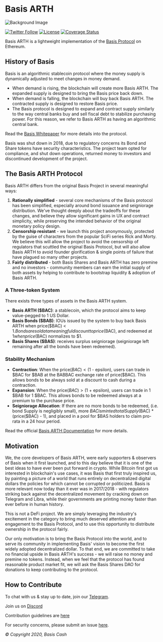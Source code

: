 # Basis ARTH

![Background Image](./assets/bg.jpeg)

[![Twitter Follow](https://img.shields.io/twitter/follow/basiscash?label=Follow)](https://twitter.com/basiscash)
[![License](https://img.shields.io/github/license/Basis-cash/basiscashprotocol)](https://github.com/Basis-ARTH/basiscash-protocol/blob/master/LICENSE)
[![Coverage Status](https://coveralls.io/repos/github/Basis-ARTH/basiscash-protocol/badge.svg?branch=master)](https://coveralls.io/github/Basis-ARTH/basiscash-protocol?branch=master)

Basis ARTH is a lightweight implementation of the [Basis Protocol](basis.io) on Ethereum.

## History of Basis

Basis is an algorithmic stablecoin protocol where the money supply is dynamically adjusted to meet changes in money demand.

- When demand is rising, the blockchain will create more Basis ARTH. The expanded supply is designed to bring the Basis price back down.
- When demand is falling, the blockchain will buy back Basis ARTH. The contracted supply is designed to restore Basis price.
- The Basis protocol is designed to expand and contract supply similarly to the way central banks buy and sell fiscal debt to stabilize purchasing power. For this reason, we refer to Basis ARTH as having an algorithmic central bank.

Read the [Basis Whitepaper](http://basis.io/basis_whitepaper_en.pdf) for more details into the protocol.

Basis was shut down in 2018, due to regulatory concerns its Bond and Share tokens have security characteristics. The project team opted for compliance, and shut down operations, returned money to investors and discontinued development of the project.

## The Basis ARTH Protocol

Basis ARTH differs from the original Basis Project in several meaningful ways:

1. **Rationally simplified** - several core mechanisms of the Basis protocol has been simplified, especially around bond issuance and seigniorage distribution. We've thought deeply about the tradeoffs for these changes, and believe they allow significant gains in UX and contract simplicity, while preserving the intended behavior of the original monetary policy design.
2. **Censorship resistant** - we launch this project anonymously, protected by the guise of characters from the popular SciFi series Rick and Morty. We believe this will allow the project to avoid the censorship of regulators that scuttled the original Basis Protocol, but will also allow Basis ARTH to avoid founder glorification & single points of failure that have plagued so many other projects.
3. **Fairly distributed** - both Basis Shares and Basis ARTH has zero premine and no investors - community members can earn the initial supply of both assets by helping to contribute to bootstrap liquidity & adoption of Basis ARTH.

### A Three-token System

There exists three types of assets in the Basis ARTH system.

- **Basis ARTH (\$BAC)**: a stablecoin, which the protocol aims to keep value-pegged to 1 US Dollar.
- **Basis Bonds (\$BAB)**: IOUs issued by the system to buy back Basis ARTH when price($BAC) < $1. Bonds are sold at a meaningful discount to price($BAC), and redeemed at $1 when price($BAC) normalizes to $1.
- **Basis Shares (\$BAS)**: receives surplus seigniorage (seigniorage left remaining after all the bonds have been redeemed).

### Stability Mechanism

- **Contraction**: When the price($BAC) < ($1 - epsilon), users can trade in $BAC for $BAB at the BABBAC exchange rate of price(\$BAC). This allows bonds to be always sold at a discount to cash during a contraction.
- **Expansion**: When the price($BAC) > ($1 + epsilon), users can trade in 1 $BAB for 1 $BAC. This allows bonds to be redeemed always at a premium to the purchase price.
- **Seigniorage Allocation**: If there are no more bonds to be redeemed, (i.e. bond Supply is negligibly small), more $BAC is minted totalSupply($BAC) \* (price($BAC) - 1), and placed in a pool for $BAS holders to claim pro-rata in a 24 hour period.

Read the official [Basis ARTH Documentation](docs.basis.cash) for more details.

## Motivation

We, the core developers of Basis ARTH, were early supporters & observers of Basis when it first launched, and to this day believe that it is one of the best ideas to have ever been put forward in crypto. While Bitcoin first got us interested in blockchain's use cases, it was Basis that first truly inspired us, by painting a picture of a world that runs entirely on decentralized digital dollars the policies for which cannot be corrupted or politicized. Basis is more relevant now today than it ever was in 2017/2018 - with regulators striking back against the decentralized movement by cracking down on Telegram and Libra, while their governments are printing money faster than ever before in human history.

This is not a DeFi project. We are simply leveraging the industry's excitement in the category to bring much deserved attention and engagement to the Basis Protocol, and to use this opportunity to distribute ownership in the protocol fairly.

Our only motivation is to bring the Basis Protocol into the world, and to serve its community in implementing Basis' vision to become the first widely adopted decentralized dollar. To that end, we are committed to take no financial upside in Basis ARTH's success - we will raise no money and premine no tokens. Instead, when we feel that the protocol has found reasonable product market fit, we will ask the Basis Shares DAO for donations to keep contributing to the protocol.

## How to Contribute

To chat with us & stay up to date, join our [Telegram](https://t.me/basiscash).

Join us on [Discord](https://discord.gg/HhxrRVXy7W)

Contribution guidelines are [here](./CONTRIBUTING.md)

For security concerns, please submit an issue [here](https://github.com/Basis-ARTH/basiscash-contracts/issues/new).

_© Copyright 2020, Basis Cash_
